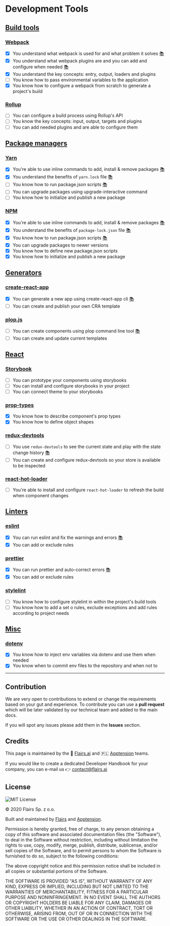 Development Tools
=================

[Build tools](/Technical%20Stack/Frontend%20Developer/Development%20Tools.md#build-tools)
-----------------------------------------------------------------------------------------

### [Webpack](/Technical%20Stack/Frontend%20Developer/Development%20Tools.md#webpack)

*   [x] You understand what webpack is used for and what problem it solves [:books:](https://hackernoon.com/webpack-3-quickstarter-configure-webpack-from-scratch-30a6c394038a)
*   [x] You understand what webpack plugins are and you can add and configure when needed [:books:](https://webpack.js.org/plugins/html-webpack-plugin/#basic-usage)
*   [x] You understand the key concepts: entry, output, loaders and plugins
*   [ ] You know how to pass environmental variables to the application
*   [x] You know how to configure a webpack from scratch to generate a project's build

### [Rollup](/Technical%20Stack/Frontend%20Developer/Development%20Tools.md#rollup)

*   [ ] You can configure a build process using Rollup's API
*   [ ] You know the key concepts: input, output, targets and plugins
*   [ ] You can add needed plugins and are able to configure them

[Package managers](/Technical%20Stack/Frontend%20Developer/Development%20Tools.md#package-managers)
---------------------------------------------------------------------------------------------------

### [Yarn](/Technical%20Stack/Frontend%20Developer/Development%20Tools.md#yarn)

*   [x] You're able to use inline commands to add, install & remove packages [:books:](https://devhints.io/yarn)
*   [x] You understand the benefits of <code>yarn.lock</code> file [:books:](https://www.robertcooper.me/how-yarn-lock-files-work-and-upgrading-dependencies)
*   [ ] You know how to run package.json scripts [:books:](https://classic.yarnpkg.com/en/docs/cli/run/)
*   [ ] You can upgrade packages using upgrade-interactive command
*   [ ] You know how to initialize and publish a new package

### [NPM](/Technical%20Stack/Frontend%20Developer/Development%20Tools.md#npm)

*   [x] You're able to use inline commands to add, install & remove packages [:books:](https://devhints.io/npm)
*   [x] You understand the benefits of <code>package-lock.json</code> file [:books:](https://stackoverflow.com/questions/44297803/what-is-the-role-of-the-package-lock-json)
*   [x] You know how to run package.json scripts [:books:](https://michael-kuehnel.de/tooling/2018/03/22/helpers-and-tips-for-npm-run-scripts.html#:~:text=You%20can%20easily%20run%20scripts,instead%20of%20pointing%20to%20node_modules%2F.)
*   [x] You can upgrade packages to newer versions
*   [x] You know how to define new package.json scripts
*   [x] You know how to initialize and publish a new package

[Generators](/Technical%20Stack/Frontend%20Developer/Development%20Tools.md#generators)
---------------------------------------------------------------------------------------

### [create-react-app](/Technical%20Stack/Frontend%20Developer/Development%20Tools.md#create-react-app)

*   [x] You can generate a new app using create-react-app cli [:books:](https://create-react-app.dev/docs/getting-started/#creating-an-app)
*   [ ] You can create and publish your own CRA template

### [plop.js](/Technical%20Stack/Frontend%20Developer/Development%20Tools.md#plop.js)

*   [ ] You can create components using plop command line tool [:books:](https://blog.logrocket.com/automatically-generate-your-own-react-components-with-plop-js-2da3b39914f3/)
*   [ ] You can create and update current templates

[React](/Technical%20Stack/Frontend%20Developer/Development%20Tools.md#react)
-----------------------------------------------------------------------------

### [Storybook](/Technical%20Stack/Frontend%20Developer/Development%20Tools.md#storybook)

*   [ ] You can prototype your components using storybooks
*   [ ] You can install and configure storybooks in your project
*   [ ] You can connect theme to your storybooks

### [prop-types](/Technical%20Stack/Frontend%20Developer/Development%20Tools.md#prop-types)

*   [x] You know how to describe component's prop types
*   [x] You know how to define object shapes

### [redux-devtools](/Technical%20Stack/Frontend%20Developer/Development%20Tools.md#redux-devtools)

*   [ ] You use <code>redux-devtools</code> to see the current state and play with the state change history [:books:](https://reactjs.org/docs/typechecking-with-proptypes.html)
*   [ ] You can create and configure redux-devtools so your store is available to be inspected

### [react-hot-loader](/Technical%20Stack/Frontend%20Developer/Development%20Tools.md#react-hot-loader)

*   [ ] You're able to install and configure <code>react-hot-loader</code> to refresh the build when component changes

[Linters](/Technical%20Stack/Frontend%20Developer/Development%20Tools.md#linters)
---------------------------------------------------------------------------------

### [eslint](/Technical%20Stack/Frontend%20Developer/Development%20Tools.md#eslint)

*   [x] You can run eslint and fix the warnings and errors [:books:](https://eslint.org/docs/user-guide/command-line-interface)
*   [x] You can add or exclude rules

### [prettier](/Technical%20Stack/Frontend%20Developer/Development%20Tools.md#prettier)

*   [x] You can run prettier and auto-correct errors [:books:](https://prettier.io/docs/en/cli.html)
*   [x] You can add or exclude rules

### [stylelint](/Technical%20Stack/Frontend%20Developer/Development%20Tools.md#stylelint)

*   [ ] You know how to configure stylelint in within the project's build tools
*   [ ] You know how to add a set o rules, exclude exceptions and add rules according to project needs

[Misc](/Technical%20Stack/Frontend%20Developer/Development%20Tools.md#misc)
---------------------------------------------------------------------------

### [dotenv](/Technical%20Stack/Frontend%20Developer/Development%20Tools.md#dotenv)

*   [x] You know how to inject env variables via dotenv and use them when needed
*   [x] You know when to commit env files to the repository and when not to

* * *

Contribution
------------

We are very open to contributions to extend or change the requirements based on your gut and experience. To contribute you can use a **pull request** which will be later validated by our technical team and added to the main docs.

If you will spot any issues please add them in the **Issues** section.

Credits
-------

This page is maintained by the 🔹 [Flairs.ai](http://Flairs.ai) and 🇵🇱 [Apptension](https://apptension.com) teams.

If you would like to create a dedicated Developer Handbook for your company, you can e-mail us 👉 [contact@flairs.ai](mailto:contact@flairs.ai)

License
-------

![MIT License](https://img.shields.io/badge/License-MIT-blue.svg)

© 2020 Flairs Sp. z o.o.

Built and maintained by [Flairs](https://www.flairs.ai) and [Apptension](https://apptension.com).

Permission is hereby granted, free of charge, to any person obtaining a copy of this software and associated documentation files (the "Software"), to deal in the Software without restriction, including without limitation the rights to use, copy, modify, merge, publish, distribute, sublicense, and/or sell copies of the Software, and to permit persons to whom the Software is furnished to do so, subject to the following conditions:

The above copyright notice and this permission notice shall be included in all copies or substantial portions of the Software.

THE SOFTWARE IS PROVIDED "AS IS", WITHOUT WARRANTY OF ANY KIND, EXPRESS OR IMPLIED, INCLUDING BUT NOT LIMITED TO THE WARRANTIES OF MERCHANTABILITY, FITNESS FOR A PARTICULAR PURPOSE AND NONINFRINGEMENT. IN NO EVENT SHALL THE AUTHORS OR COPYRIGHT HOLDERS BE LIABLE FOR ANY CLAIM, DAMAGES OR OTHER LIABILITY, WHETHER IN AN ACTION OF CONTRACT, TORT OR OTHERWISE, ARISING FROM, OUT OF OR IN CONNECTION WITH THE SOFTWARE OR THE USE OR OTHER DEALINGS IN THE SOFTWARE.
